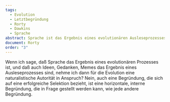 ```yaml
---
tags:
  - Evolution
  - Letztbegründung
  - Rorty
  - Dawkins
  - Sprache
abstract: Sprache ist das Ergebnis eines evolutionären Ausleseprozesses.
document: Rorty
order: "3"
---
```


Wenn ich sage, daß Sprache das Ergebnis eines evolutionären Prozesses ist, und daß auch Ideen, Gedanken, Memes das Ergebnis eines Ausleseprozesses sind, nehme ich dann für die Evolution eine naturalistische Autorität in Anspruch? Nein, auch eine Begründung, die sich auf eine erfolgreiche Selektion bezieht, ist eine horizontale, interne Begründung, die in Frage gestellt werden kann, wie jede andere Begründung.